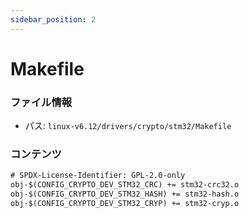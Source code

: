 ```yaml
---
sidebar_position: 2
---
```

# Makefile

### ファイル情報

- パス: `linux-v6.12/drivers/crypto/stm32/Makefile`

### コンテンツ

```txt
# SPDX-License-Identifier: GPL-2.0-only
obj-$(CONFIG_CRYPTO_DEV_STM32_CRC) += stm32-crc32.o
obj-$(CONFIG_CRYPTO_DEV_STM32_HASH) += stm32-hash.o
obj-$(CONFIG_CRYPTO_DEV_STM32_CRYP) += stm32-cryp.o

```
